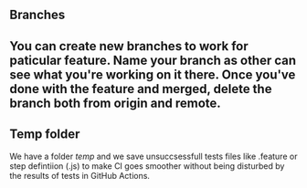 ## Branches 
You can create new branches to work for paticular feature. Name your branch as other can see what you're working on it there. Once you've done with the feature and merged, delete the branch both from origin and remote.
-----------------------------------------------------------------
## Temp folder
We have a folder *temp* and we save unsuccsessfull tests files like .feature or step defintiion (.js) to make CI goes smoother without being disturbed by the results of tests in GitHub Actions. 
